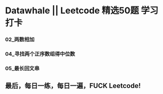 # Datawhale || Leetcode 精选50题 学习打卡
### 02_两数相加
### 04_寻找两个正序数组得中位数
### 05_最长回文串


## 最后，每日一练，每日一遍，FUCK Leetcode!
